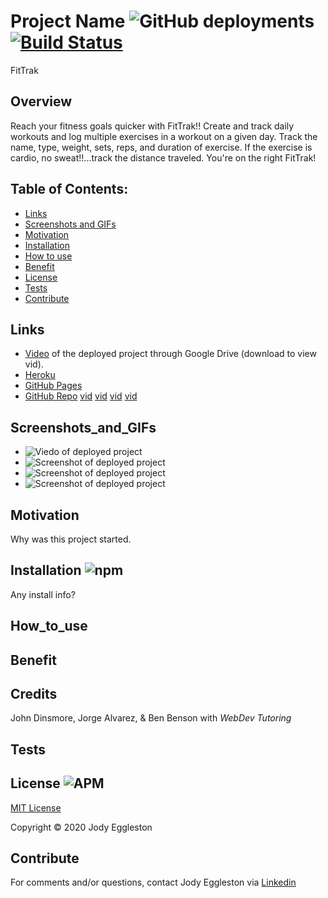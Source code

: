  # Project Name ![GitHub deployments](https://img.shields.io/github/deployments/badges/shields/shields-staging?color=pink) [![Build Status](https://travis-ci.org/jmeggles/17_FitTrak.svg?branch=master)](https://travis-ci.org/jmeggles/17_FitTrak)
  FitTrak

  ## Overview 
  Reach your fitness goals quicker with FitTrak!! Create and track daily workouts and log multiple exercises in a workout on a given day. Track the name, type, weight, sets, reps, and duration of exercise. If the exercise is cardio, no sweat!!...track the distance traveled.  You're on the right FitTrak!

  ## Table of Contents:
  - [Links](#Links)
  - [Screenshots and GIFs](#Screenshots_and_GIFs)
  - [Motivation](#Motivation)
  - [Installation](#Installation)
  - [How to use](#How_to_use)
  - [Benefit](#Benefit)
  - [License](#License)
  - [Tests](#Tests)
  - [Contribute](#Contribute)

  ## Links
  - [Video](https://drive.google.com/file/d/1IjnHgv2WOny1pHBLBSynCb7MhYCyWxOp/view) of the deployed project through Google Drive (download to view vid).
  - [Heroku](https://nameofherokuproject.herokuapp.com/)
  - [GitHub Pages](https://jmeggles.github.io/nameofproject/)
  - [GitHub Repo](https://github.com/jmeggles/nameofproject)
  [vid](https://media.giphy.com/media/eKJDGmBIwUJLHmDjXM/giphy.gif)
  [vid](https://media.giphy.com/media/eKJDGmBIwUJLHmDjXM/source.mp4)
  [vid](https://giphy.com/gifs/eKJDGmBIwUJLHmDjXM)
  [vid](https://giphy.com/gifs/eKJDGmBIwUJLHmDjXM/html5)


 ## Screenshots_and_GIFs 
  - ![Viedo of deployed project]()
  - ![Screenshot of deployed project](./assets/images/screenshot1.png)  
  - ![Screenshot of deployed project](./assets/images/screenshot2.png)
  - ![Screenshot of deployed project](./assets/images/screenshot3.png)  
  
  ## Motivation
  Why was this project started.

  ## Installation ![npm](https://img.shields.io/npm/v/npm?color=pink&style=plastic) 
  Any install info?

  ## How_to_use


  ## Benefit
  

  ## Credits
  John Dinsmore, Jorge Alvarez, & Ben Benson with *WebDev Tutoring*

  ## Tests
 
  ## License ![APM](https://img.shields.io/apm/l/npm?color=pink&style=plastic)
  [MIT License](https://opensource.org/licenses/MIT)
  
  Copyright © 2020 Jody Eggleston 

  ## Contribute
  For comments and/or questions, contact Jody Eggleston via 
  [Linkedin](https://www.linkedin.com/in/jody-eggleston/)